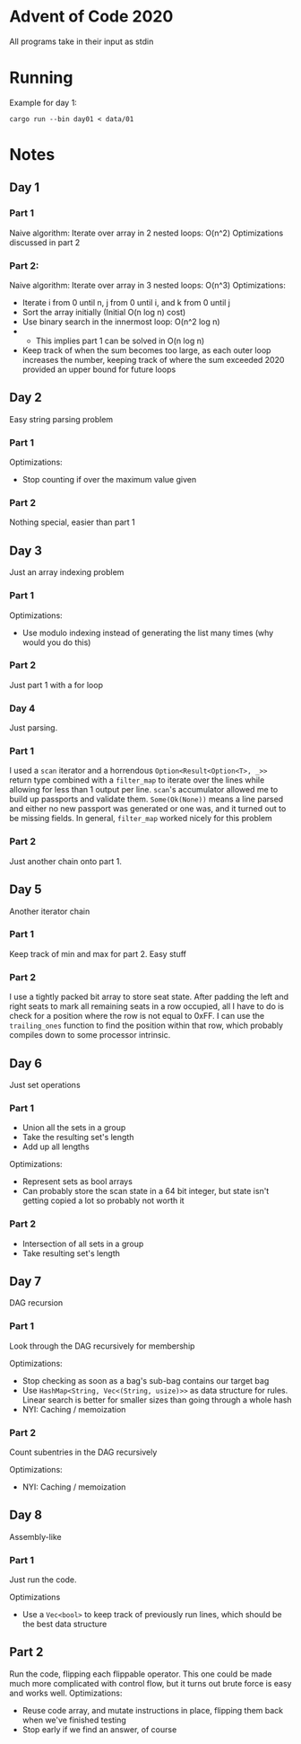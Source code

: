 # Advent of Code 2020

All programs take in their input as stdin


# Running
Example for day 1:
```
cargo run --bin day01 < data/01
```

# Notes
## Day 1
### Part 1
Naive algorithm: Iterate over array in 2 nested loops: O(n^2)
Optimizations discussed in part 2
### Part 2: 
Naive algorithm: Iterate over array in 3 nested loops: O(n^3)
Optimizations:
* Iterate i from 0 until n, j from 0 until i, and k from 0 until j
* Sort the array initially (Initial O(n log n) cost)
* Use binary search in the innermost loop: O(n^2 log n)
* * This implies part 1 can be solved in O(n log n)
* Keep track of when the sum becomes too large, as each outer loop increases the number, keeping track of where the sum exceeded 2020 provided an upper bound for future loops

## Day 2
Easy string parsing problem
### Part 1
Optimizations:
* Stop counting if over the maximum value given
### Part 2
Nothing special, easier than part 1

## Day 3
Just an array indexing problem
### Part 1
Optimizations:
* Use modulo indexing instead of generating the list many times (why would you do this)
### Part 2
Just part 1 with a for loop

### Day 4
Just parsing.
### Part 1
I used a `scan` iterator and a horrendous `Option<Result<Option<T>, _>>` return type combined with a `filter_map` to iterate over the lines while allowing for less than 1 output per line. `scan`'s accumulator allowed me to build up passports and validate them. `Some(Ok(None))` means a line parsed and either no new passport was generated or one was, and it turned out to be missing fields. In general, `filter_map` worked nicely for this problem
### Part 2
Just another chain onto part 1.

## Day 5
Another iterator chain

### Part 1
Keep track of min and max for part 2. Easy stuff

### Part 2
I use a tightly packed bit array to store seat state. After padding the left and right seats to mark all remaining seats in a row occupied, all I have to do is check for a position where the row is not equal to 0xFF. I can use the `trailing_ones` function to find the position within that row, which probably compiles down to some processor intrinsic.

## Day 6
Just set operations
### Part 1
* Union all the sets in a group
* Take the resulting set's length
* Add up all lengths

Optimizations: 
* Represent sets as bool arrays
* Can probably store the scan state in a 64 bit integer, but state isn't getting copied a lot so probably not worth it
### Part 2
* Intersection of all sets in a group
* Take resulting set's length

## Day 7
DAG recursion
### Part 1
Look through the DAG recursively for membership

Optimizations:
* Stop checking as soon as a bag's sub-bag contains our target bag
* Use `HashMap<String, Vec<(String, usize)>>` as data structure for rules. Linear search is better for smaller sizes than going through a whole hash
* NYI: Caching / memoization
### Part 2
Count subentries in the DAG recursively

Optimizations:
* NYI: Caching / memoization

## Day 8
Assembly-like
### Part 1
Just run the code.

Optimizations
* Use a `Vec<bool>` to keep track of previously run lines, which should be the best data structure
## Part 2
Run the code, flipping each flippable operator. This one could be made much more complicated with control flow, but it turns out brute force is easy and works well.
Optimizations:
* Reuse code array, and mutate instructions in place, flipping them back when we've finished testing
* Stop early if we find an answer, of course
